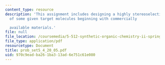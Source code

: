 ```yaml
---
content_type: resource
description: 'This assignment includes designing a highly stereoselective synthesis
  of some given target molecules beginning with commercially

  available materials.'
file: null
file_location: /coursemedia/5-512-synthetic-organic-chemistry-ii-spring-2005/970c9eadba261ba313ad6e751c61e080_prob_set5_4_20_05.pdf
file_type: application/pdf
resourcetype: Document
title: prob_set5_4_20_05.pdf
uid: 970c9ead-ba26-1ba3-13ad-6e751c61e080
---
```

